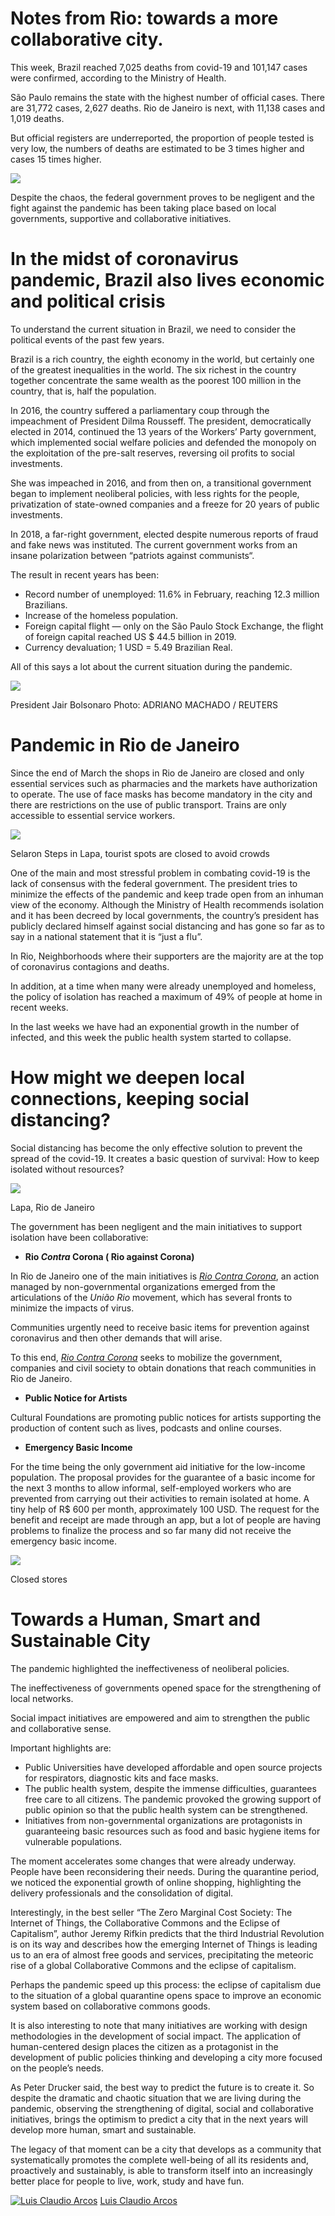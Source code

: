 Notes from Rio: towards a more collaborative city.
==================================================

This week, Brazil reached 7,025 deaths from covid-19 and 101,147 cases were confirmed, according to the Ministry of Health.

São Paulo remains the state with the highest number of official cases. There are 31,772 cases, 2,627 deaths. Rio de Janeiro is next, with 11,138 cases and 1,019 deaths.

But official registers are underreported, the proportion of people tested is very low, the numbers of deaths are estimated to be 3 times higher and cases 15 times higher.

<img src="https://miro.medium.com/max/1400/0*jK9AuiIObdyeBtQj.png"/>

Despite the chaos, the federal government proves to be negligent and the fight against the pandemic has been taking place based on local governments, supportive and collaborative initiatives.

In the midst of coronavirus pandemic, Brazil also lives economic and political crisis
=====================================================================================

To understand the current situation in Brazil, we need to consider the political events of the past few years.

Brazil is a rich country, the eighth economy in the world, but certainly one of the greatest inequalities in the world. The six richest in the country together concentrate the same wealth as the poorest 100 million in the country, that is, half the population.

In 2016, the country suffered a parliamentary coup through the impeachment of President Dilma Rousseff. The president, democratically elected in 2014, continued the 13 years of the Workers’ Party government, which implemented social welfare policies and defended the monopoly on the exploitation of the pre-salt reserves, reversing oil profits to social investments.

She was impeached in 2016, and from then on, a transitional government began to implement neoliberal policies, with less rights for the people, privatization of state-owned companies and a freeze for 20 years of public investments.

In 2018, a far-right government, elected despite numerous reports of fraud and fake news was instituted. The current government works from an insane polarization between “patriots against communists“.

The result in recent years has been:

*   Record number of unemployed: 11.6% in February, reaching 12.3 million Brazilians.
*   Increase of the homeless population.
*   Foreign capital flight — only on the São Paulo Stock Exchange, the flight of foreign capital reached US $ 44.5 billion in 2019.
*   Currency devaluation; 1 USD = 5.49 Brazilian Real.

All of this says a lot about the current situation during the pandemic.

<img class="s t u hs ai" src="https://miro.medium.com/max/1400/1*8dnq8eYl5S_YO_Igs6VQMw.jpeg"/>

President Jair Bolsonaro Photo: ADRIANO MACHADO / REUTERS

Pandemic in Rio de Janeiro
==========================

Since the end of March the shops in Rio de Janeiro are closed and only essential services such as pharmacies and the markets have authorization to operate. The use of face masks has become mandatory in the city and there are restrictions on the use of public transport. Trains are only accessible to essential service workers.

<img class="s t u hs ai" src="https://miro.medium.com/max/1400/0*8PX3dkFrs1sH1iO6.jpeg"/>

Selaron Steps in Lapa, tourist spots are closed to avoid crowds

One of the main and most stressful problem in combating covid-19 is the lack of consensus with the federal government. The president tries to minimize the effects of the pandemic and keep trade open from an inhuman view of the economy. Although the Ministry of Health recommends isolation and it has been decreed by local governments, the country’s president has publicly declared himself against social distancing and has gone so far as to say in a national statement that it is “just a flu”.

In Rio, Neighborhoods where their supporters are the majority are at the top of coronavirus contagions and deaths.

In addition, at a time when many were already unemployed and homeless, the policy of isolation has reached a maximum of 49% of people at home in recent weeks.

In the last weeks we have had an exponential growth in the number of infected, and this week the public health system started to collapse.

How might we deepen local connections, keeping social distancing?
=================================================================

Social distancing has become the only effective solution to prevent the spread of the covid-19. It creates a basic question of survival: How to keep isolated without resources?

<img class="s t u hs ai" src="https://miro.medium.com/max/1400/0*LY2Jqi0nKNz1EKtv.jpeg"/>

Lapa, Rio de Janeiro

The government has been negligent and the main initiatives to support isolation have been collaborative:

*   **Rio _Contra_ Corona ( Rio against Corona)**

In Rio de Janeiro one of the main initiatives is [_Rio Contra Corona_](http://www.riocontracorona.org/), an action managed by non-governmental organizations emerged from the articulations of the _União Rio_ movement, which has several fronts to minimize the impacts of virus.

Communities urgently need to receive basic items for prevention against coronavirus and then other demands that will arise.

To this end, [_Rio Contra Corona_](https://www.riocontracorona.org/) seeks to mobilize the government, companies and civil society to obtain donations that reach communities in Rio de Janeiro.

*   **Public Notice for Artists**

Cultural Foundations are promoting public notices for artists supporting the production of content such as lives, podcasts and online courses.

*   **Emergency Basic Income**

For the time being the only government aid initiative for the low-income population. The proposal provides for the guarantee of a basic income for the next 3 months to allow informal, self-employed workers who are prevented from carrying out their activities to remain isolated at home. A tiny help of R$ 600 per month, approximately 100 USD. The request for the benefit and receipt are made through an app, but a lot of people are having problems to finalize the process and so far many did not receive the emergency basic income.

<img class="s t u hs ai" src="https://miro.medium.com/max/1400/0*GpCClNs5ncEYVnXO.jpeg"/>

Closed stores

Towards a Human, Smart and Sustainable City
===========================================

The pandemic highlighted the ineffectiveness of neoliberal policies.

The ineffectiveness of governments opened space for the strengthening of local networks.

Social impact initiatives are empowered and aim to strengthen the public and collaborative sense.

Important highlights are:

*   Public Universities have developed affordable and open source projects for respirators, diagnostic kits and face masks.
*   The public health system, despite the immense difficulties, guarantees free care to all citizens. The pandemic provoked the growing support of public opinion so that the public health system can be strengthened.
*   Initiatives from non-governmental organizations are protagonists in guaranteeing basic resources such as food and basic hygiene items for vulnerable populations.

The moment accelerates some changes that were already underway. People have been reconsidering their needs. During the quarantine period, we noticed the exponential growth of online shopping, highlighting the delivery professionals and the consolidation of digital.

Interestingly, in the best seller “The Zero Marginal Cost Society: The Internet of Things, the Collaborative Commons and the Eclipse of Capitalism”, author Jeremy Rifkin predicts that the third Industrial Revolution is on its way and describes how the emerging Internet of Things is leading us to an era of almost free goods and services, precipitating the meteoric rise of a global Collaborative Commons and the eclipse of capitalism.

Perhaps the pandemic speed up this process: the eclipse of capitalism due to the situation of a global quarantine opens space to improve an economic system based on collaborative commons goods.

It is also interesting to note that many initiatives are working with design methodologies in the development of social impact. The application of human-centered design places the citizen as a protagonist in the development of public policies thinking and developing a city more focused on the people’s needs.

As Peter Drucker said, the best way to predict the future is to create it. So despite the dramatic and chaotic situation that we are living during the pandemic, observing the strengthening of digital, social and collaborative initiatives, brings the optimism to predict a city that in the next years will develop more human, smart and sustainable.

The legacy of that moment can be a city that develops as a community that systematically promotes the complete well-being of all its residents and, proactively and sustainably, is able to transform itself into an increasingly better place for people to live, work, study and have fun.

[![Luis Claudio Arcos](https://miro.medium.com/fit/c/96/96/2*1bqO9_Be9WV2sNPt_fjn7A.jpeg)](https://medium.com/@lcarcos?source=post_page-----6c94d563c6d9----------------------)
[Luis Claudio Arcos](https://medium.com/@lcarcos?source=post_page-----6c94d563c6d9----------------------)